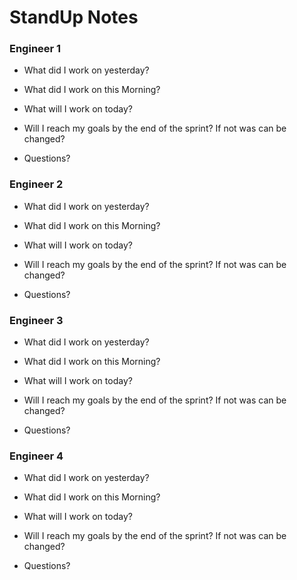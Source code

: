 # StandUp Notes

### Engineer 1 
- What did I work on yesterday?



- What did I work on this Morning?




- What will I work on today?






- Will I reach my goals by the end of the sprint? If not was can be changed?



- Questions?




### Engineer 2
- What did I work on yesterday?



- What did I work on this Morning?




- What will I work on today?






- Will I reach my goals by the end of the sprint? If not was can be changed?



- Questions?





### Engineer 3 
- What did I work on yesterday?



- What did I work on this Morning?




- What will I work on today?






- Will I reach my goals by the end of the sprint? If not was can be changed?



- Questions?



### Engineer 4
- What did I work on yesterday?



- What did I work on this Morning?




- What will I work on today?






- Will I reach my goals by the end of the sprint? If not was can be changed?



- Questions?

